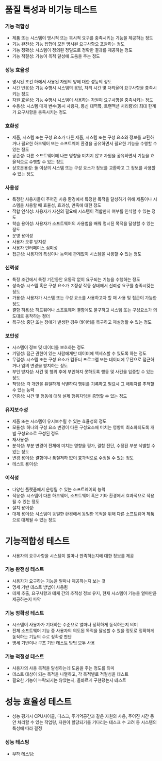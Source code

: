 # 품질 특성과 비기능 테스트

### 기능 적합성
- 제품 또는 시스템이 명시적 또는 묵시적 요구를 충족시키는 기능을 제공하는 정도
- 기능 완전성: 기능 집합이 모든 명시된 요구사항으 포괄하는 정도
- 기능 정확성: 시스템이 정의된 정밀도로 정확한 결과를 제공하는 정도
- 기능 적절성: 기능이 목적 달성에 도움을 주는 정도

### 성능 효율성
- 명시된 조건 하에서 사용된 자원의 양에 대한 성능의 정도
- 시간 반응성: 기능 수행시 시스템의 응답, 처리 시간 및 처리율이 요구사항을 충족시키는 정도
- 자원 효율성: 기능 수행시 시스템이 사용하는 자원이 요구사항을 충족시키는 정도
- 수용성: 시스템 매개 변수(동시 사용자, 통신 대역폭, 트랜젝션 처리량)의 최대 한계가 요구사항을 충족시키는 정도

### 호환성
- 제품, 시스템 또는 구성 요소가 다른 제품, 시스템 또는 구성 요소와 정보를 교환하거나 필요한 하드웨어 또는 소프트웨어 환경을 공유하면서 필요한 기능을 수행할 수 있는 정도
- 공존성: 다른 소프트웨어에 나쁜 영향을 미치지 않고 자원을 공유하면서 기능을 효율적으로 수행할 수 있는 정도
- 상호운용성: 둘 이상의 시스템 또는 구성 요소가 정보를 교환하고 그 정보를 사용할 수 있는 정도

### 사용성
- 특정한 사용자들이 주어진 사용 환경에서 특정한 목적을 달성하기 위해 제품이나 시스템을 사용할 때 효율성, 효과성, 만족에 대한 정도
- 적합 인식성: 사용자가 자신의 필요에 시스템이 적합한지 여부를 인식할 수 있는 정도
- 학습 용이성: 사용자가 소프트웨어의 사용법을 배워 명시된 목적을 달성할 수 있는 정도
- 운영 용이성
- 사용자 오류 방지성
- 사용자 인터페이스 심미성
- 접근성: 사용자의 특성이나 능력에 관계없이 시스템을 사용할 수 있는 정도

### 신뢰성
- 특정 조건에서 특정 기간동안 오동작 없이 요구되는 기능을 수행하는 정도
- 성숙성: 시스템 혹은 구성 요소가 ㅈ정상 작동 상태에서 신뢰성 요구를 충족시킺는 정도
- 가용성: 사용자가 시스템 또는 구성 요소를 사용하고자 할 때 사용 및 접근이 가능한 정도
- 결함 허용성: 하드웨어나 소프트웨어 결함에도 불구하고 시스템 또는 구성요소가 의도대로 동작하는 정더
- 복구성: 중단 또는 장애가 발생한 경우 데이터를 복구하고 재설정할 수 있는 정도

### 보안성
- 시스템이 정보 및 데이터를 보호하는 정도
- 기밀성: 접근 권한이 있는 사람에게만 데이터에 엑세스할 수 있도록 하는 정도
- 무결성: 시스템 또는 구성 요소가 컴퓨터 프로그램 또는 데이터에 무단으로 접근하거나 임의 변경을 방지하는 정도
- 부인 방지성: 사건 및 행위 후에 부인하지 못하도록 행동 및 사건을 입증할 수 있는 정도
- 책임성: 각 개인을 유일하게 식별하여 행위를 기록하고 필요시 그 해위자를 추적할 수 있는 능력
- 인증성: 사건 및 행동에 대해 실제 행위자임을 증명할 수 있는 정도

### 유지보수성
- 제품 또는 시스템이 유지보수될 수 있는 효율성의 정도
- 모듈성: 하나의 구성 요소 변경이 다른 구성요소에 미치는 영향이 최소화되도록 개별 구성요소로 구성된 정도
- 재사용성:
- 분석성: 부분 변경이 전체에 미치는 영향을 평가, 결함 진단, 수정된 부분 식별할 수 있는 정도
- 변경 용이성: 결함이나 품질저하 없이 효과적으로 수정될 수 있는 정도
- 테스트 용이성:

### 이식성
- 다양한 플랫폼에서 운영될 수 있는 소프트웨어의 능력
- 적응성: 시스템이 다른 하드웨어, 소프트웨어 혹은 기타 환경에서 효과적으로 적용될 수 있는 정도
- 설치 용이성:
- 대체 용이성: 시스템이 동일한 환경에서 동일한 목적을 위해 다른 소프트웨어 제품으로 대체될 수 있는 정도

# 기능적합성 테스트
- 사용자의 요구사항을 시스템이 얼마나 만족하는지에 대한 정보를 제공

### 기능 완전성 테스트
- 사용자가 요구하는 기능을 얼마나 제공하는지 보는 것
- 명세 기반 테스트 방법이 사용됨
- 테케 추출, 요구사항과 테케 간의 추적성 정보 유지, 현재 시스템이 기능을 얼마만큼 제공하는지 파악

### 기능 정확성 테스트 
- 시스템이 사용자가 기대하는 수준으로 얼마나 정확하게 동작하는지 의미
- 전체 소프트웨어 기능 중 사용자의 의도된 목적을 달성할 수 있을 정도로 정확하게 동작하는 기능의 수로 정확성 판단
- 명세 기반이나 구조 기반 테스트 방법 모두 사용

### 기능 적절성 테스트
- 사용자의 사용 목적을 달성하는데 도움을 주는 정도를 의미
- 테스트 대상이 되는 목적을 나열하고, 각 목적별로 적절성을 테스트
- 필요한 기능이 누락되지는 않았는지, 올바르게 구현됐는지 테스트

# 성능 효율성 테스트
- 성능 평가시 CPU사이클, 디스크, 주기억공간과 같은 자원의 사용, 주어진 시간 동안 처리할 수 있는 작업량, 자원이 할당되기를 기다리는 테스크 수 고려 등 시스템의 특성에 따라 결정

### 성능 테스팅
- 부하 테스팅: 
